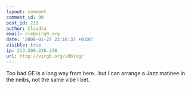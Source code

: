 ```yaml
---
layout: comment
comment_id: 90
post_id: 213
author: Claudia
email: cle@virg0.org
date: '2008-01-27 22:16:37 +0100'
visible: true
ip: 213.200.236.238
url: http://virg0.org/v0blog/
---
```

Too bad GE is a long way from here.. but I can arrange a Jazz matinee in the neibs, not the same vibe I bet. 
